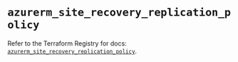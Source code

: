 # `azurerm_site_recovery_replication_policy`

Refer to the Terraform Registry for docs: [`azurerm_site_recovery_replication_policy`](https://registry.terraform.io/providers/hashicorp/azurerm/4.25.0/docs/resources/site_recovery_replication_policy).
